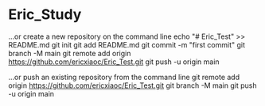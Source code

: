 # Eric_Study

…or create a new repository on the command line
echo "# Eric_Test" >> README.md
git init
git add README.md
git commit -m "first commit"
git branch -M main
git remote add origin https://github.com/ericxiaoc/Eric_Test.git
git push -u origin main

…or push an existing repository from the command line
git remote add origin https://github.com/ericxiaoc/Eric_Test.git
git branch -M main
git push -u origin main
